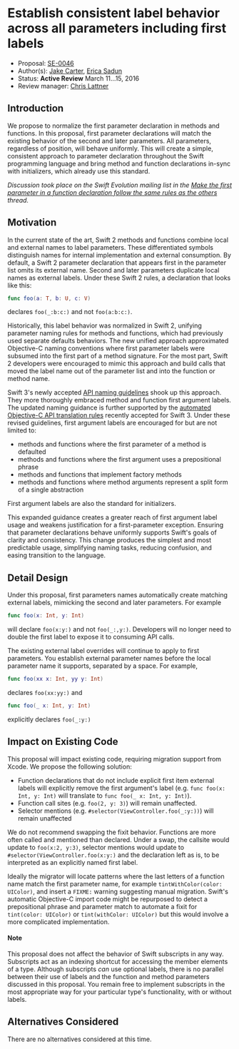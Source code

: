 # Establish consistent label behavior across all parameters including first labels

* Proposal: [SE-0046](https://github.com/apple/swift-evolution/blob/master/proposals/0046-first-label.md)
* Author(s): [Jake Carter](https://github.com/JakeCarter), [Erica Sadun](http://github.com/erica)
* Status: **Active Review** March 11...15, 2016
* Review manager: [Chris Lattner](https://github.com/lattner)

## Introduction
We propose to normalize the first parameter declaration in methods 
and functions. In this proposal, first parameter declarations will match
the existing behavior of the second and later parameters.
All parameters, regardless of position, will behave
uniformly. This will create a simple, consistent approach to parameter
declaration throughout the Swift programming language and bring 
method and function declarations in-sync with initializers, which
already use this standard.

*Discussion took place on the Swift Evolution mailing list in the [Make the first parameter in a function declaration follow the same rules as the others](http://article.gmane.org/gmane.comp.lang.swift.evolution/9029) thread.*

## Motivation
In the current state of the art, Swift 2 methods and functions combine local and external names to
label parameters. These differentiated symbols distinguish names for internal implementation and 
external consumption. By default, 
a Swift 2 parameter declaration that appears first in the parameter list
omits its external name. Second and later parameters
duplicate local names as external labels. Under these Swift 2 rules, a declaration that looks like this:

```swift
func foo(a: T, b: U, c: V)
```
declares `foo(_:b:c:)` and not `foo(a:b:c:)`.

Historically, this label behavior was normalized in Swift 2, unifying parameter naming rules for
methods and functions, which had previously used separate defaults behaviors. 
The new unified approach approximated Objective-C naming conventions where 
first parameter labels were subsumed into the first part of a method signature.
For the most part, Swift 2 developers were encouraged to mimic this approach and build calls
that moved the label name out of the parameter list and into the function or method name.

Swift 3's newly accepted [API naming guidelines](https://swift.org/documentation/api-design-guidelines/) 
shook up this approach. They more thoroughly embraced method and function first argument labels.  The updated naming guidance is further supported by the [automated Objective-C API translation rules](https://github.com/apple/swift-evolution/blob/master/proposals/0005-objective-c-name-translation.md)
recently accepted for Swift 3. Under these revised guidelines, first argument labels are encouraged for 
but are not limited to:

* methods and functions where the first parameter of a method is defaulted
* methods and functions where the first argument uses a prepositional phrase
* methods and functions that implement factory methods
* methods and functions where method arguments represent a split form of a single abstraction

First argument labels are also the standard for initializers.
 
This expanded guidance creates a greater reach of first argument label usage and
weakens justification for a first-parameter exception. 
Ensuring that parameter declarations behave uniformly supports Swift's goals
of clarity and consistency. This change produces the simplest and most predictable usage,
simplifying naming tasks, reducing confusion, and easing transition to the language.

## Detail Design

Under this proposal, first parameters names automatically create 
matching external labels, mimicking the second and later parameters. For example

```swift
func foo(x: Int, y: Int) 
```

will declare `foo(x:y:)` and not `foo(_:,y:)`. Developers will no longer need to
double the first label to expose it to consuming API calls.

The existing external label overrides will continue to
apply to first parameters. You establish
external parameter names before the local parameter name it
supports, separated by a space. For example,

```swift
func foo(xx x: Int, yy y: Int)
```

declares `foo(xx:yy:)` and 

```swift
func foo(_ x: Int, y: Int)
```

explicitly declares `foo(_:y:)`

## Impact on Existing Code

This proposal will impact existing code, requiring migration support from Xcode. We propose the following solution:

* Function declarations that do not include explicit first item external labels will explicitly remove the first argument's label (e.g. `func foo(x: Int, y: Int)` will translate to `func foo(_ x: Int, y: Int)`).
* Function call sites (e.g. `foo(2, y: 3)`) will remain unaffected.
* Selector mentions (e.g. `#selector(ViewController.foo(_:y:))`) will remain unaffected
 
We do not recommend swapping the fixit behavior. Functions are more often called and mentioned than declared. Under a swap, the callsite would update to `foo(x:2, y:3)`, selector mentions would update to `#selector(ViewController.foo(x:y:)`  and the declaration left as is, to be interpreted as an explicitly named first label.

Ideally the migrator will locate patterns where the last letters of a function name match the first parameter name, for example `tintWithColor(color: UIColor)`, and insert a `FIXME:` warning suggesting manual migration. Swift's automatic Objective-C import code might be repurposed to detect a prepositional phrase and parameter match to automate a fixit for `tint(color: UIColor)` or `tint(withColor: UIColor)` but this would involve a more complicated implementation.

#### Note

This proposal does not affect the behavior of Swift subscripts in any way.  Subscripts act
as an indexing shortcut for accessing the member elements of a type. Although subscripts
*can* use optional labels, there is no parallel between their use of labels and the function
and method parameters discussed in this proposal. You remain free to implement 
subscripts in the most appropriate way for your particular type's functionality,
with or without labels.

## Alternatives Considered

There are no alternatives considered at this time.
